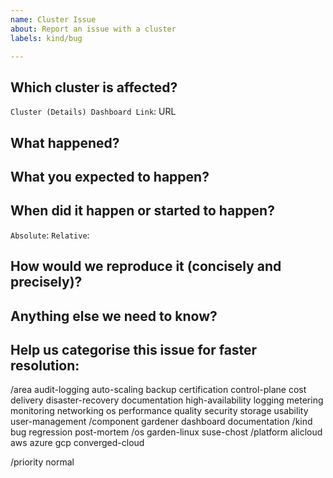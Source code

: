 ```yaml
---
name: Cluster Issue
about: Report an issue with a cluster
labels: kind/bug

---
```


## Which cluster is affected?

`Cluster (Details) Dashboard Link`: URL

## What happened?

## What you expected to happen?

## When did it happen or started to happen?

<!-- Please provide start time in UTC OR relative time in hours from now, so that we can pull the proper logs. -->
`Absolute`: <!-- e.g. 2029-01-01T15:00:00Z -->
`Relative`: <!-- e.g. 3h -->

## How would we reproduce it (concisely and precisely)?

## Anything else we need to know?

## Help us categorise this issue for faster resolution:

<!-- First word is category, all consecutive words narrow it down. -->
<!-- Please delete every word that doesn't fit here/from your PoV. -->
/area               audit-logging auto-scaling backup certification control-plane cost delivery disaster-recovery documentation high-availability logging metering monitoring networking os performance quality security storage usability user-management
/component   gardener dashboard documentation
/kind               bug regression post-mortem
/os                  garden-linux suse-chost
/platform        alicloud aws azure gcp converged-cloud

<!-- Keep the next line if this issue has no high urgency. Delete the line, if you go for a higher priority. -->
/priority normal

<!-- Uncomment the following line, if you believe this is a critical issue OR... -->
<!-- /priority critical -->

<!-- ...uncomment the following line, if this issue has direct customer impact and requires our SRE staff to be paged (at night/on weekends). Use only if business continuity is at risk! -->
<!-- /priority blocker -->
